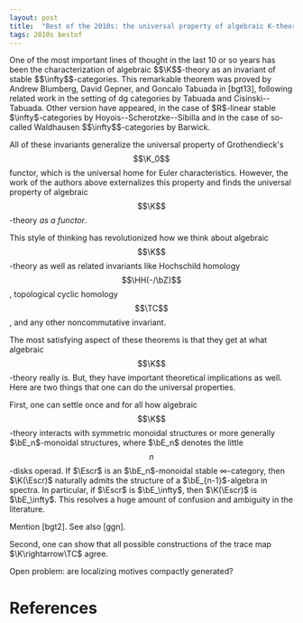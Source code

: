 ```yaml
---
layout: post
title:  "Best of the 2010s: the universal property of algebraic K-theory"
tags: 2010s bestof
---
```

<div style="display:none">
$
\newcommand\E{\mathrm{E}}
\newcommand\H{\mathrm{H}}
\newcommand\K{\mathrm{K}}
\newcommand\L{\mathrm{L}}
\newcommand\Escr{\mathcal{E}}
\newcommand\dR{\mathrm{dR}}
\newcommand\HH{\mathrm{HH}}
\newcommand\TC{\mathrm{TC}}
\newcommand\bE{\mathbf{E}}
\newcommand\bZ{\mathbf{Z}}
$
</div>
One of the most important lines of thought in the last 10 or so years has been
the characterization of algebraic $$\K$$-theory as an invariant of stable
$$\infty$$-categories. This remarkable theorem was proved by Andrew Blumberg,
David Gepner, and Goncalo Tabuada in [bgt13], following related work in the
setting of dg categories by Tabuada and Cisinski--Tabuada. Other version
have appeared, in the case of $R$-linear stable $\infty$-categories by
Hoyois--Scherotzke--Sibilla and in the case of so-called Waldhausen
$$\infty$$-categories by Barwick.

All of these invariants generalize the universal property of Grothendieck's
$$\K_0$$ functor, which is the universal home for Euler characteristics.
However, the work of the authors above externalizes this property and finds
the universal property of algebraic $$\K$$-theory *as a functor*.

This style of thinking has revolutionized how we think about algebraic
$$\K$$-theory as well as related invariants like Hochschild homology
$$\HH(-/\bZ)$$, topological cyclic homology $$\TC$$, and any other
noncommutative invariant.

The most satisfying aspect of these theorems is that they get at what algebraic
$$\K$$-theory really is. But, they have important theoretical implications as
well. Here are two things that one can do the universal properties.

First, one can settle once and for all how algebraic $$\K$$-theory interacts
with symmetric monoidal structures or more generally $\bE_n$-monoidal
structures, where $\bE_n$ denotes the little $$n$$-disks operad. If $\Escr$ is
an $\bE_n$-monoidal stable $\infty$-category, then $\K(\Escr)$ naturally admits
the structure of a $\bE_{n-1}$-algebra in spectra. In particular, if $\Escr$ is
$\bE_\infty$, then $\K(\Escr)$ is $\bE_\infty$. This resolves a huge amount of
confusion and ambiguity in the literature.

Mention [bgt2]. See also [ggn].

Second, one can show that all possible constructions of the trace map
$\K\rightarrow\TC$ agree.

Open problem: are localizing motives compactly generated?

# References



